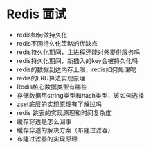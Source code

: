 # Redis 面试

* redis如何做持久化
* redis不同持久化策略的优缺点
* redis持久化期间，主进程还能对外提供服务吗
* redis持久化期间，新插入的key会被持久化吗
* redis的数据到达内存上限，redis如何处理呢
* redis的LRU算法实现原理
* Redis核心数据类型有哪些
* 存储数据用string类型和hash类型，该如何选择
* zset底层的实现原理有了解过吗
* redis 跳表的实现原理和时间复杂度
* 缓存穿透是怎么回事
* 缓存穿透的解决方案（布隆过滤器）
* 布隆过滤器的实现原理

